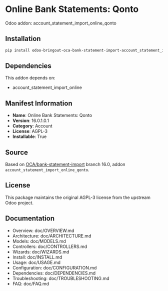 # Online Bank Statements: Qonto

Odoo addon: account_statement_import_online_qonto

## Installation

```bash
pip install odoo-bringout-oca-bank-statement-import-account_statement_import_online_qonto
```

## Dependencies

This addon depends on:
- account_statement_import_online

## Manifest Information

- **Name**: Online Bank Statements: Qonto
- **Version**: 16.0.1.0.1
- **Category**: Account
- **License**: AGPL-3
- **Installable**: True

## Source

Based on [OCA/bank-statement-import](https://github.com/OCA/bank-statement-import) branch 16.0, addon `account_statement_import_online_qonto`.

## License

This package maintains the original AGPL-3 license from the upstream Odoo project.

## Documentation

- Overview: doc/OVERVIEW.md
- Architecture: doc/ARCHITECTURE.md
- Models: doc/MODELS.md
- Controllers: doc/CONTROLLERS.md
- Wizards: doc/WIZARDS.md
- Install: doc/INSTALL.md
- Usage: doc/USAGE.md
- Configuration: doc/CONFIGURATION.md
- Dependencies: doc/DEPENDENCIES.md
- Troubleshooting: doc/TROUBLESHOOTING.md
- FAQ: doc/FAQ.md
